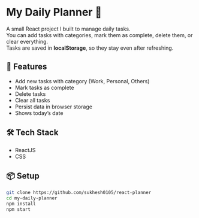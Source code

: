 # My Daily Planner 📅

A small React project I built to manage daily tasks.  
You can add tasks with categories, mark them as complete, delete them, or clear everything.  
Tasks are saved in **localStorage**, so they stay even after refreshing.

## 🚀 Features
- Add new tasks with category (Work, Personal, Others)
- Mark tasks as complete
- Delete tasks
- Clear all tasks
- Persist data in browser storage
- Shows today’s date

## 🛠 Tech Stack
- ReactJS
- CSS

## 📦 Setup
```bash
git clone https://github.com/sukhesh0105/react-planner
cd my-daily-planner
npm install
npm start
